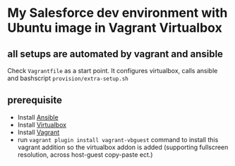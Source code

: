 # My Salesforce dev environment with Ubuntu image in Vagrant Virtualbox

## all setups are automated by vagrant and ansible

Check `Vagrantfile` as a start point. It configures virtualbox, calls ansible and bashscript `provision/extra-setup.sh`

## prerequisite
- Install [Ansible](http://docs.ansible.com/ansible/latest/intro_installation.html)
- Install [Virtualbox](https://www.virtualbox.org/wiki/Downloads)
- Install [Vagrant](https://www.vagrantup.com/downloads.html)
- run `vagrant plugin install vagrant-vbguest` command to install this vagrant addition so the virtualbox addon is added (supporting fullscreen resolution, across host-guest copy-paste ect.)